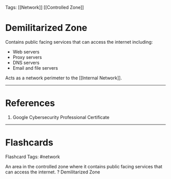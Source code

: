 Tags: [[Network]] [[Controlled Zone]]
# Demilitarized Zone

Contains public facing services that can access the internet including:
- Web servers
- Proxy servers
- DNS servers
- Email and file servers

Acts as a network perimeter to the [[Internal Network]].

---
# References

1. Google Cybersecurity Professional Certificate

---
# Flashcards

Flashcard Tags: #network 

An area in the controlled zone where it contains public facing services that can access the internet.
?
Demilitarized Zone
<!--SR:!2024-05-26,15,290-->